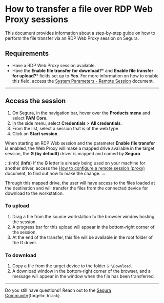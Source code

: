 # How to transfer a file over RDP Web Proxy sessions

This document provides information about a step-by-step guide on how to perform the file transfer via an RDP Web Proxy session on Segura.

## Requirements

* Have a RDP Web Proxy session available.
* Have the **Enable file transfer for download?*** and **Enable file transfer for upload?*** fields set up to **Yes**. For more information on how to enable this field, access the [System Parameters - Remote Session](/v4/docs/pam-session-proxy-settings) document.

---
## Access the session

1. On Segura, in the navigation bar, hover over the **Products menu** and select **PAM Core**.
2. In the side menu, select **Credentials** > **All credentials**.
3. From the list, select a session that is of the web type.
4. Click on **Start session**.

When starting an RDP Web session and the parameter **Enable file transfer** is enabled, the Web Proxy will make a mapped drive available in the target session, the **G (by default)** driver is mapped and named by **Segura**.

:::(info) (**Info**)
If the **G** letter is already being used on your machine for another driver, access the [How to configure a remote session (proxy)](/v4/docs/pam-session-configure-remote-session-proxy) document, to find out how to make the change.
:::

Through this mapped drive, the user will have access to the files loaded at the destination and will transfer the files from the connected device for download to the workstation.

### To upload

1. Drag a file from the source workstation to the browser window hosting the session.
2. A progress bar for this upload will appear in the bottom-right corner of the session.
3. At the end of the transfer, this file will be available in the root folder of the G driver.

### To download

1. Copy a file from the target device to the folder `G:\Download`.
2. A download window in the bottom-right corner of the browser, and a message will appear in the window when the file has been transferred.

---
Do you still have questions? Reach out to the [Segura Community](https://community.Segura.io/){target=`_blank`}.